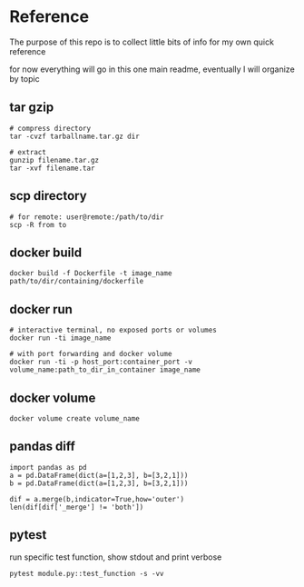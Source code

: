 # Reference 
The purpose of this repo is to collect little bits of info for my own quick reference

for now everything will go in this one main readme, eventually I will organize by topic

## tar gzip
```
# compress directory
tar -cvzf tarballname.tar.gz dir

# extract
gunzip filename.tar.gz
tar -xvf filename.tar
```
## scp directory
```
# for remote: user@remote:/path/to/dir
scp -R from to
```
## docker build
```
docker build -f Dockerfile -t image_name path/to/dir/containing/dockerfile
```
## docker run
```
# interactive terminal, no exposed ports or volumes
docker run -ti image_name

# with port forwarding and docker volume
docker run -ti -p host_port:container_port -v volume_name:path_to_dir_in_container image_name
```

## docker volume
```
docker volume create volume_name
```
## pandas diff
```
import pandas as pd
a = pd.DataFrame(dict(a=[1,2,3], b=[3,2,1]))
b = pd.DataFrame(dict(a=[1,2,3], b=[3,2,1]))

dif = a.merge(b,indicator=True,how='outer')
len(dif[dif['_merge'] != 'both'])
```
## pytest
run specific test function, show stdout and print verbose
```
pytest module.py::test_function -s -vv
```
